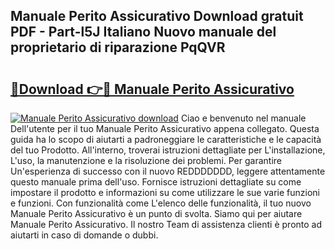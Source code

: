 ## Manuale Perito Assicurativo Download gratuit PDF - Part-l5J Italiano Nuovo manuale del proprietario di riparazione PqQVR

# <h2><a href="http://dfc9z7x.blite.top/?on=Manuale+Perito+Assicurativo">🔗Download 👉🔴 Manuale Perito Assicurativo</a></h2>

[![Manuale Perito Assicurativo download](https://i.imgur.com/lujVjoI.png)](http://dfc9z7x.blite.top/?on=Manuale+Perito+Assicurativo)
Ciao e benvenuto nel manuale Dell'utente per il tuo Manuale Perito Assicurativo appena collegato. Questa guida ha lo scopo di aiutarti a padroneggiare le caratteristiche e le capacità del tuo Prodotto. All'interno, troverai istruzioni dettagliate per L'installazione, L'uso, la manutenzione e la risoluzione dei problemi. Per garantire Un'esperienza di successo con il nuovo REDDDDDDD, leggere attentamente questo manuale prima dell'uso. Fornisce istruzioni dettagliate su come impostare il prodotto e informazioni su come utilizzare le sue varie funzioni e funzioni. Con funzionalità come L'elenco delle funzionalità, il tuo nuovo Manuale Perito Assicurativo è un punto di svolta. Siamo qui per aiutare Manuale Perito Assicurativo. Il nostro Team di assistenza clienti è pronto ad aiutarti in caso di domande o dubbi.
